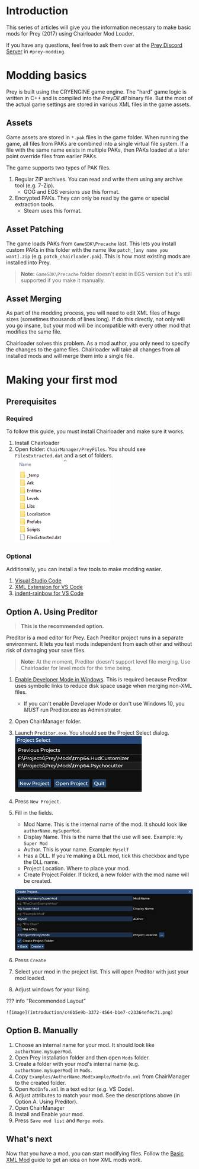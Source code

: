 # Introduction
This series of articles will give you the information necessary to make basic mods for Prey (2017) using Chairloader Mod Loader.

If you have any questions, feel free to ask them over at the [Prey Discord Server](https://discord.gg/gTz5zpK) in `#prey-modding`.

# Modding basics
Prey is built using the CRYENGINE game engine. The "hard" game logic is written in C++ and is compiled into the *PreyDll.dll* binary file. But the most of the actual game settings are stored in various XML files in the game assets.

## Assets
Game assets are stored in `*.pak` files in the game folder. When running the game, all files from PAKs are combined into a single virtual file system. If a file with the same name exists in multiple PAKs, then PAKs loaded at a later point override files from earlier PAKs.

The game supports two types of PAK files.
1. Regular ZIP archives. You can read and write them using any archive tool (e.g. 7-Zip).
   - GOG and EGS versions use this format.
2. Encrypted PAKs. They can only be read by the game or special extraction tools.
   - Steam uses this format.

## Asset Patching
The game loads PAKs from `GameSDK\Precache` last. This lets you install custom PAKs in this folder with the name like `patch_[any name you want].zip` (e.g. `patch_chairloader.pak`). This is how most existing mods are installed into Prey.

> **Note:** `GameSDK\Precache` folder doesn't exist in EGS version but it's still supported if you make it manually.

## Asset Merging
As part of the modding process, you will need to edit XML files of huge sizes (sometimes thousands of lines long). If do this directly, not only will you go insane, but your mod will be incompatible with every other mod that modifies the same file.

Chairloader solves this problem. As a mod author, you only need to specify the changes to the game files. Chairloader will take all changes from all installed mods and will merge them into a single file.

# Making your first mod
## Prerequisites
### Required
To follow this guide, you must install Chairloader and make sure it works.
1. Install Chairloader
2. Open folder: `ChairManager/PreyFiles`. You should see `FilesExtracted.dat` and a set of folders.  
   ![image](introduction/78825a4e-36c0-457a-91bf-af4b1b4128cb.png)

### Optional
Additionally, you can install a few tools to make modding easier.
1. [Visual Studio Code](https://code.visualstudio.com/)
2. [XML Extension for VS Code](https://marketplace.visualstudio.com/items?itemName=redhat.vscode-xml)
3. [indent-rainbow for VS Code](https://marketplace.visualstudio.com/items?itemName=oderwat.indent-rainbow)

## Option A. Using Preditor
> **This is the recommended option.**

Preditor is a mod editor for Prey. Each Preditor project runs in a separate environment. It lets you test mods independent from each other and without risk of damaging your save files.

> **Note:** At the moment, Preditor doesn't support level file merging. Use Chairloader for level mods for the time being.

1. [Enable Developer Mode in Windows](https://stackoverflow.com/a/58048888). This is required because Preditor uses symbolic links to reduce disk space usage when merging non-XML files.
   - If you can't enable Developer Mode or don't use Windows 10, you *MUST* run Preditor.exe as Administrator.
2. Open ChairManager folder.
3. Launch `Preditor.exe`. You should see the Project Select dialog.  
   ![image](introduction/1a06912f-4a7b-4b4e-a887-c1b4d9aff8cc.png)
4. Press `New Project`.
5. Fill in the fields.
   - Mod Name. This is the internal name of the mod. It should look like `authorName.mySuperMod`.
   - Display Name. This is the name that the use will see. Example: `My Super Mod`
   - Author. This is your name. Example: `Myself`
   - Has a DLL. If you're making a DLL mod, tick this checkbox and type the DLL name.
   - Project Location. Where to place your mod.
   - Create Project Folder. If ticked, a new folder with the mod name will be created.
   
   ![image](introduction/67813815-9b2a-4e90-a09e-0bbcd6ff22fa.png)
6. Press `Create`
7. Select your mod in the project list. This will open Preditor with just your mod loaded.
8. Adjust windows for your liking.  

??? info "Recommended Layout"

    ![image](introduction/c46b5e9b-3372-4564-b1e7-c23364ef4c71.png) 

## Option B. Manually
1. Choose an internal name for your mod. It should look like `authorName.mySuperMod`.
2. Open Prey installation folder and then open `Mods` folder.
3. Create a folder with your mod's internal name (e.g. `authorName.mySuperMod`) in `Mods`.
4. Copy `Examples/AuthorName.ModExample/ModInfo.xml` from ChairManager to the created folder.
5. Open `ModInfo.xml` in a text editor (e.g. VS Code).
6. Adjust attributes to match your mod. See the descriptions above (in Option A. Using Preditor).
7. Open ChairManager
8. Install and Enable your mod.
9. Press `Save mod list` and `Merge mods`.

## What's next
Now that you have a mod, you can start modifying files. Follow the [Basic XML Mod](xml/basic-xml-mod.md) guide to get an idea on how XML mods work.